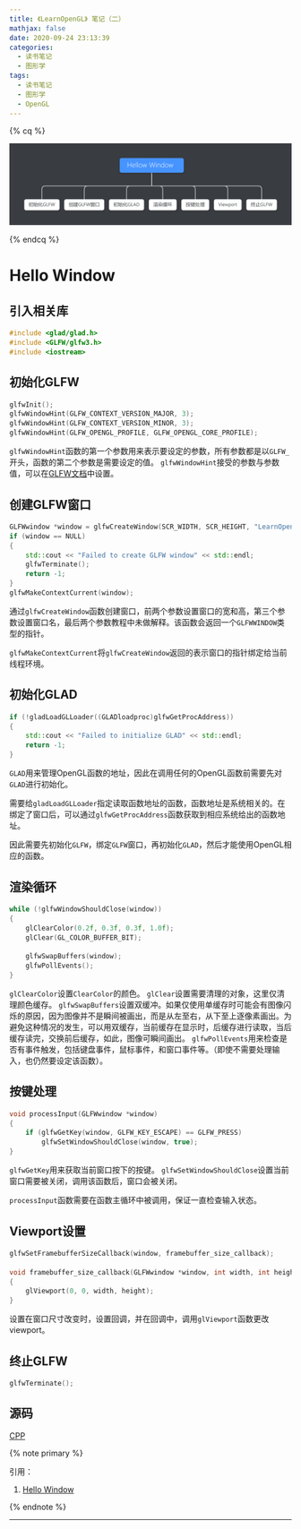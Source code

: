 ```yaml
---
title: 《LearnOpenGL》 笔记（二）
mathjax: false
date: 2020-09-24 23:13:39
categories:
  - 读书笔记
  - 图形学
tags:
  - 读书笔记
  - 图形学
  - OpenGL
---
```


{% cq %}

<img src="LearnOpenGL-Notes-2/2020-09-24-23-08-27.png" alt="Hello Window" style="zoom:50%;" />

{% endcq %}

<!--more-->

# Hello Window

## 引入相关库

```cpp
#include <glad/glad.h>
#include <GLFW/glfw3.h>
#include <iostream>
```

## 初始化GLFW

```cpp
glfwInit();
glfwWindowHint(GLFW_CONTEXT_VERSION_MAJOR, 3);
glfwWindowHint(GLFW_CONTEXT_VERSION_MINOR, 3);
glfwWindowHint(GLFW_OPENGL_PROFILE, GLFW_OPENGL_CORE_PROFILE);
```

`glfwWindowHint`函数的第一个参数用来表示要设定的参数，所有参数都是以`GLFW_`开头，函数的第二个参数是需要设定的值。
`glfwWindowHint`接受的参数与参数值，可以在[GLFW文档]("https://www.glfw.org/docs/latest/window.html#window_hints")中设置。

## 创建GLFW窗口

```cpp
GLFWwindow *window = glfwCreateWindow(SCR_WIDTH, SCR_HEIGHT, "LearnOpenGL", NULL, NULL);
if (window == NULL)
{
    std::cout << "Failed to create GLFW window" << std::endl;
    glfwTerminate();
    return -1;
}
glfwMakeContextCurrent(window);
```

通过`glfwCreateWindow`函数创建窗口，前两个参数设置窗口的宽和高，第三个参数设置窗口名，最后两个参数教程中未做解释。该函数会返回一个`GLFWWINDOW`类型的指针。

`glfwMakeContextCurrent`将`glfwCreateWindow`返回的表示窗口的指针绑定给当前线程环境。

## 初始化GLAD

```cpp
if (!gladLoadGLLoader((GLADloadproc)glfwGetProcAddress))
{
    std::cout << "Failed to initialize GLAD" << std::endl;
    return -1;
}
```

`GLAD`用来管理OpenGL函数的地址，因此在调用任何的OpenGL函数前需要先对`GLAD`进行初始化。

需要给`gladLoadGLLoader`指定读取函数地址的函数，函数地址是系统相关的。在绑定了窗口后，可以通过`glfwGetProcAddress`函数获取到相应系统给出的函数地址。

因此需要先初始化`GLFW`，绑定`GLFW`窗口，再初始化`GLAD`，然后才能使用OpenGL相应的函数。

## 渲染循环

```cpp
while (!glfwWindowShouldClose(window))
{
    glClearColor(0.2f, 0.3f, 0.3f, 1.0f);
    glClear(GL_COLOR_BUFFER_BIT);

    glfwSwapBuffers(window);
    glfwPollEvents();
}
```

`glClearColor`设置`ClearColor`的颜色。
`glClear`设置需要清理的对象，这里仅清理颜色缓存。
`glfwSwapBuffers`设置双缓冲。如果仅使用单缓存时可能会有图像闪烁的原因，因为图像并不是瞬间被画出，而是从左至右，从下至上逐像素画出。为避免这种情况的发生，可以用双缓存，当前缓存在显示时，后缓存进行读取，当后缓存读完，交换前后缓存，如此，图像可瞬间画出。
`glfwPollEvents`用来检查是否有事件触发，包括键盘事件，鼠标事件，和窗口事件等。（即使不需要处理输入，也仍然要设定该函数）。

## 按键处理

```cpp
void processInput(GLFWwindow *window)
{
    if (glfwGetKey(window, GLFW_KEY_ESCAPE) == GLFW_PRESS)
        glfwSetWindowShouldClose(window, true);
}
```

`glfwGetKey`用来获取当前窗口按下的按键。
`glfwSetWindowShouldClose`设置当前窗口需要被关闭，调用该函数后，窗口会被关闭。

`processInput`函数需要在函数主循环中被调用，保证一直检查输入状态。

## Viewport设置

```cpp
glfwSetFramebufferSizeCallback(window, framebuffer_size_callback);

void framebuffer_size_callback(GLFWwindow *window, int width, int height)
{
    glViewport(0, 0, width, height);
}
```

设置在窗口尺寸改变时，设置回调，并在回调中，调用`glViewport`函数更改viewport。

## 终止GLFW

```cpp
glfwTerminate();
```

## 源码

[CPP]("https://raw.githubusercontent.com/xuejiaW/Study-Notes/master/LearnOpenGL_VSCode/src/1.HelloWindow/main.cpp")

{% note primary %}

引用：

1. [Hello Window](https://learnopengl.com/Getting-started/Creating-a-window)

{% endnote %}

***